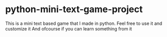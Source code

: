 # python-mini-text-game-project
This is a mini text based game that I made in python.
Feel free to use it and customize it 
And ofcourse if you can learn something from it
